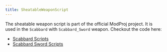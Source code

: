```yaml
---
title: SheatableWeaponScript
---
```


The sheatable weapon script is part of the official ModProj project. It is used in the `Scabbard` with `Scabbard_Sword` weapon.
Checkout the code here: 
* [Scabbard Scripts](https://github.com/BattleTalent/BTModToolkit/tree/master/ModProj/Assets/Build/Scabbard/Script)
* [Scabbard Sword Scripts](https://github.com/BattleTalent/BTModToolkit/tree/master/ModProj/Assets/Build/Scabbard_Sword/Script)
